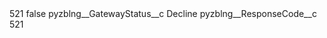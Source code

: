 <?xml version="1.0" encoding="UTF-8"?>
<CustomMetadata xmlns="http://soap.sforce.com/2006/04/metadata" xmlns:xsi="http://www.w3.org/2001/XMLSchema-instance" xmlns:xsd="http://www.w3.org/2001/XMLSchema">
    <label>521</label>
    <protected>false</protected>
    <values>
        <field>pyzblng__GatewayStatus__c</field>
        <value xsi:type="xsd:string">Decline</value>
    </values>
    <values>
        <field>pyzblng__ResponseCode__c</field>
        <value xsi:type="xsd:string">521</value>
    </values>
</CustomMetadata>
